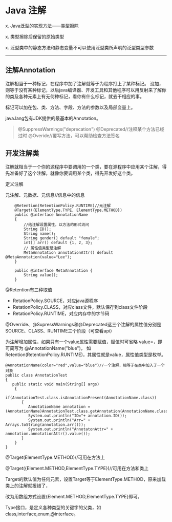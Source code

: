 # Java 注解

x. Java泛型的实现方法——类型擦除

x. 类型擦除后保留的原始类型

x. 泛型类中的静态方法和静态变量不可以使用泛型类所声明的泛型类型参数


---


## 注解Annotation
注解相当于一种标记，在程序中加了注解就等于为程序打上了某种标记。
没加，则等于没有某种标记，以后java编译器、开发工具和其他程序可以用反射来了解你的类及各种元素上有无何种标记，看你有什么标记，就去干相应的事。

标记可以加在包、类、方法、字段、方法的参数以及局部变量上。

java.lang包有JDK提供的最基本的Annotation。
> @SuppressWarnings("deprecation")
> @Deprecated//注释某个方法已经过时
> @Overide//覆写方法，可以帮助检查方法签名


## 开发注解类
注解就相当于一个你的源程序中要调用的一个类，要在源程序中应用某个注解，得先准备好了这个注解，就像你要调用某个类，得先开发好这个类。

定义注解

元注解、元数据、元信息//信息中的信息
```
    @Retention(RetentionPolicy.RUNTIME)//元注解
    @Target({ElementType.TYPE, ElementType.METHOD})
    public @interface AnnotationName
    {
        //给注解设置属性，以方法的形式访问
        String ID();
        String name();
        String gender() default "female";
        int[] arr() default {1, 2, 3};
        // 属性值类型是注解
        MetaAnnotation annotationAttr() default @MetaAnnotation(value="Lee");
    }
    
    public @interface MetaAnnotation {
        String value();
    }
```

@Retention有三种取值
* RetationPolicy.SOURCE，对应java源程序
* RetationPolicy.CLASS，对应class文件，默认保存到class文件阶段
* RetationPolicy.RUNTIME，对应内存中的字节码

@Override、@SupressWarnings和@Deprecated这三个注解的属性值分别是SOURCE、CLASS、RUNTIME三个阶段（可查看api）

为注解增加属性，如果只有一个value属性需要赋值，赋值时可省略 value=，即可简写为 @AnnotationName("blue")，
如 Retention(RetentionPolicy.RUNTIME)，其属性就是value，属性值类型是枚举。
```
@AnnotationName(color="red",value="blue")//一个注解，相等于在类中加入了一个对象
public class AnnotationTest
{
   public static void main(String[] args)
	{
	   if(AnnotationTest.class.isAnnotationPresent(AnnotationName.class))
	   {
	      AnnotationName annotation = (AnnotationName)AnnotationTest.class.getAnnotation(AnnotationName.class);
		  System.out.println("ID="+ annotation.ID());
		  System.out.println("Arr=" + Arrays.toString(annotation.arr()));
		  System.out.println("AnnotatonAttr=" + annotation.annotationAttr().value());
	   }
	}
}
```

@Target(ElementType.METHOD)//可用在方法上

@Target({Element.METHOD,ElementType.TYPE})//可用在方法和类上

Target的默认值为任何元素，设置Target等于ElementType.METHOD，原来加载类上的注解就报错了，

改为用数组方式设置{Element.METHOD,ElementType.TYPE}即可。

Type接口，是定义各种类型的关键字的父类，如 class,interface,enum,@interface。












































